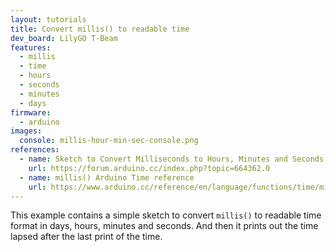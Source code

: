 ```yaml
---
layout: tutorials
title: Convert millis() to readable time
dev_board: LilyGO T-Beam
features:
  - millis
  - time
  - hours
  - seconds
  - minutes
  - days
firmware:
  - arduino
images:
  console: millis-hour-min-sec-console.png
references:
  - name: Sketch to Convert Milliseconds to Hours, Minutes and Seconds - HH:MM:SS
    url: https://forum.arduino.cc/index.php?topic=664362.0
  - name: millis() Arduino Time reference
    url: https://www.arduino.cc/reference/en/language/functions/time/millis/
---
```


This example contains a simple sketch to convert `millis()` to readable time format in days, hours, minutes and seconds. And then it prints out the time lapsed after the last print of the time.
